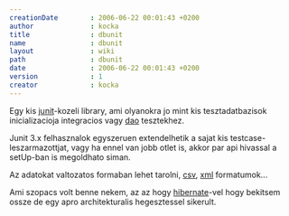 ```yaml
---
creationDate        : 2006-06-22 00:01:43 +0200 
author              : kocka 
title               : dbunit 
name                : dbunit 
layout              : wiki 
path                : dbunit 
date                : 2006-06-22 00:01:43 +0200 
version             : 1 
creator             : kocka 
---
```

Egy kis [junit](junit.html)-kozeli library, ami olyanokra jo mint kis tesztadatbazisok inicializacioja integracios vagy [dao](DAO.html) tesztekhez.

Junit 3.x felhasznalok egyszeruen extendelhetik a sajat kis testcase-leszarmazottjat, vagy ha ennel van jobb otlet is, akkor par api hivassal a setUp-ban is megoldhato siman.

Az adatokat valtozatos formaban lehet tarolni, [csv](Missing.html), [xml](XML.html) formatumok...

Ami szopacs volt benne nekem, az az hogy [hibernate](Hibernate.html)-vel hogy bekitsem ossze de egy apro architekturalis hegesztessel sikerult.
